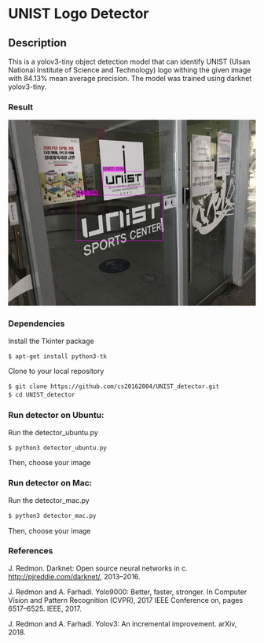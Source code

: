 # UNIST Logo Detector

## Description
This is a yolov3-tiny object detection model that can identify UNIST (Ulsan National Institute of Science and Technology) logo withing the given image with 84.13% mean average precision. The model was trained using darknet yolov3-tiny. 
### Result
![Darknet Logo](https://raw.githubusercontent.com/cs20162004/UNIST_detector/main/images/output2.jpg)

### Dependencies
Install the Tkinter package
```sh
$ apt-get install python3-tk
```
Clone to your local repository 
```sh
$ git clone https://github.com/cs20162004/UNIST_detector.git
$ cd UNIST_detector
```
### Run detector on Ubuntu:

Run the detector_ubuntu.py
```sh
$ python3 detector_ubuntu.py
```
Then, choose your image

### Run detector on Mac:

Run the detector_mac.py
```sh
$ python3 detector_mac.py
```
Then, choose your image

### References

J. Redmon. Darknet: Open source neural networks in c.
http://pjreddie.com/darknet/, 2013–2016.

J. Redmon and A. Farhadi. Yolo9000: Better, faster, stronger.
In Computer Vision and Pattern Recognition (CVPR), 2017
IEEE Conference on, pages 6517–6525. IEEE, 2017.

J. Redmon and A. Farhadi. Yolov3: An incremental improvement. arXiv, 2018.
